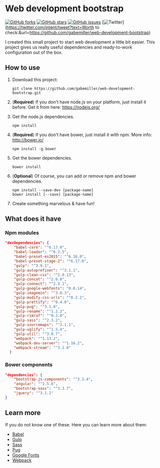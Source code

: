 # Web development bootstrap

[![GitHub forks](https://img.shields.io/github/forks/gabemiller/web-development-bootstrap.svg)](https://github.com/gabemiller/web-development-bootstrap/network) [![GitHub stars](https://img.shields.io/github/stars/gabemiller/web-development-bootstrap.svg)](https://github.com/gabemiller/web-development-bootstrap/stargazers) [![GitHub issues](https://img.shields.io/github/issues/gabemiller/web-development-bootstrap.svg)](https://github.com/gabemiller/web-development-bootstrap/issues) [![Twitter](https://img.shields.io/twitter/url/https/github.com/gabemiller/web-development-bootstrap.svg?style=social)](https://twitter.com/intent/tweet?text=Worth to check:&url=https://github.com/gabemiller/web-development-bootstrap)

I created this small project to start web development a little bit easier. 
This project gives us really useful dependencies and ready-to-work configuration out of the box.

## How to use

1. Download this project:

    ```shell
    git clone https://github.com/gabemiller/web-development-bootstrap.git
    ```
2. (**Required**) If you don't have node.js on your platform, just install it before.
Get it from here: https://nodejs.org/

3. Get the node.js dependencies.
    ```shell
    npm install 
    ```

4. (**Required**) If you don't have bower, just install it with npm.
More info: http://bower.io/
    ```shell
    npm install -g bower
    ```

5. Get the bower dependencies.
    ```shell
    bower install
    ```

6. (**Optional**) Of course, you can add or remove npm and bower dependencies.
    ```shell
    npm install --save-dev [package-name]
    bower install [--save] [package-name]
    ```
7. Create something marvelous & have fun!

## What does it have

### Npm modules

```json
"devDependencies": {
    "babel-core": "^6.17.0",
    "babel-loader": "^6.2.5",
    "babel-preset-es2015": "^6.16.0",
    "babel-preset-stage-2": "^6.17.0",
    "gulp": "^3.9.1",
    "gulp-autoprefixer": "^3.1.1",
    "gulp-clean-css": "^2.0.13",
    "gulp-concat": "^2.6.0",
    "gulp-connect": "^2.3.1",
    "gulp-google-webfonts": "0.0.14",
    "gulp-imagemin": "^3.0.3",
    "gulp-modify-css-urls": "^0.2.2",
    "gulp-prettify": "^0.4.0",
    "gulp-pug": "^3.1.0",
    "gulp-rename": "^1.2.2",
    "gulp-rimraf": "^0.2.0",
    "gulp-sass": "^2.3.2",
    "gulp-sourcemaps": "^2.1.1",
    "gulp-uglify": "^1.5.4",
    "gulp-util": "^3.0.7",
    "webpack": "^1.13.2",
    "webpack-dev-server": "^1.16.2",
    "webpack-stream": "^3.2.0"
  }
```

### Bower components
```json
"dependencies": {
    "bootstrap-js-components": "^3.3.4",
    "angular": "^1.5.8",
    "bootstrap-sass": "^3.3.7",
    "jquery": "^3.1.1"
}
```

## Learn more

If you do not know one of these. Here you can learn more about them:

- [Babel](https://babeljs.io/)
- [Gulp](http://gulpjs.com/)
- [Sass](http://sass-lang.com/)
- [Pug](https://pugjs.org)
- [Google Fonts](https://fonts.google.com/)
- [Webpack](https://webpack.github.io/)

